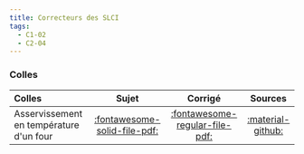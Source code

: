 ```yaml
---
title: Correcteurs des SLCI 
tags:
  - C1-02
  - C2-04
---
```





### Colles 
 
| Colles | Sujet | Corrigé | Sources  | 
| :-------------- | :---: | :-----: | :------: | 
| Asservissement en température d'un four | [:fontawesome-solid-file-pdf:](https://github.com/xpessoles/ALL_PDF/blob/main/PDF/Cy_03_01_Colle_01_AP_Four_Sujet.pdf) | [:fontawesome-regular-file-pdf:](https://github.com/xpessoles/ALL_PDF/blob/main/PDF/Cy_03_01_Colle_01_AP_Four_Corrige.pdf) | [:material-github:](https://github.com/xpessoles/PSI_Cy_03_ConceptionCommande/tree/main/Chapitre_01_Correction/Cy_03_01_Colle_01_AP_Four) | 


